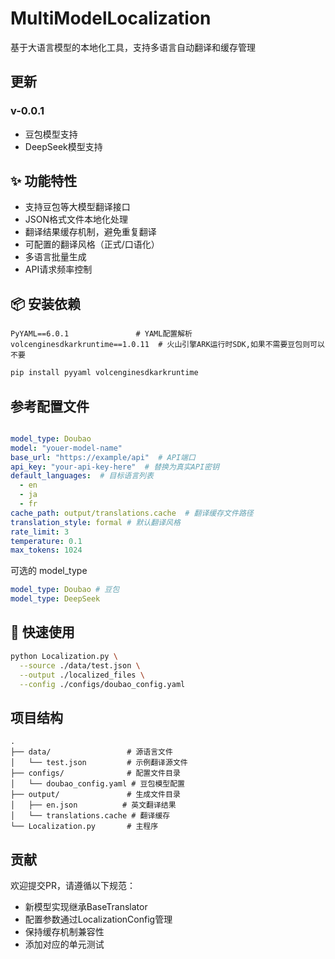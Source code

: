 # MultiModelLocalization

基于大语言模型的本地化工具，支持多语言自动翻译和缓存管理

## 更新

### v-0.0.1

- 豆包模型支持
- DeepSeek模型支持

## ✨ 功能特性

- 支持豆包等大模型翻译接口
- JSON格式文件本地化处理
- 翻译结果缓存机制，避免重复翻译
- 可配置的翻译风格（正式/口语化）
- 多语言批量生成
- API请求频率控制

## 📦 安装依赖

``` text
PyYAML==6.0.1               # YAML配置解析
volcenginesdkarkruntime==1.0.11  # 火山引擎ARK运行时SDK,如果不需要豆包则可以不要
```

```bash
pip install pyyaml volcenginesdkarkruntime
```

## 参考配置文件

```yaml

model_type: Doubao
model: "youer-model-name"
base_url: "https://example/api"  # API端口
api_key: "your-api-key-here"  # 替换为真实API密钥
default_languages:  # 目标语言列表
  - en
  - ja
  - fr
cache_path: output/translations.cache  # 翻译缓存文件路径
translation_style: formal # 默认翻译风格
rate_limit: 3
temperature: 0.1
max_tokens: 1024

```

可选的 model_type

``` yaml
model_type: Doubao # 豆包
model_type: DeepSeek
```

## 🚀 快速使用

```bash
python Localization.py \
  --source ./data/test.json \
  --output ./localized_files \
  --config ./configs/doubao_config.yaml
```

## 项目结构

```
.
├── data/                 # 源语言文件
│   └── test.json         # 示例翻译源文件
├── configs/              # 配置文件目录
│   └── doubao_config.yaml # 豆包模型配置
├── output/               # 生成文件目录
│   ├── en.json          # 英文翻译结果
│   └── translations.cache # 翻译缓存
└── Localization.py       # 主程序
```

## 贡献

欢迎提交PR，请遵循以下规范：

- 新模型实现继承BaseTranslator
- 配置参数通过LocalizationConfig管理
- 保持缓存机制兼容性
- 添加对应的单元测试
